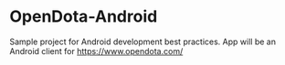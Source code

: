 # OpenDota-Android
Sample project for Android development best practices. App will be an Android client for https://www.opendota.com/
